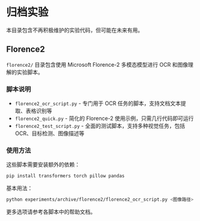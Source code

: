 # 归档实验

本目录包含不再积极维护的实验代码，但可能在未来有用。

## Florence2

`florence2/` 目录包含使用 Microsoft Florence-2 多模态模型进行 OCR 和图像理解的实验脚本。

### 脚本说明

- `florence2_ocr_script.py` - 专门用于 OCR 任务的脚本，支持文档文本提取、表格识别等
- `florence2_quick.py` - 简化的 Florence-2 使用示例，只需几行代码即可运行
- `florence2_test_script.py` - 全面的测试脚本，支持多种视觉任务，包括 OCR、目标检测、图像描述等

### 使用方法

这些脚本需要安装额外的依赖：

```bash
pip install transformers torch pillow pandas
```

基本用法：

```bash
python experiments/archive/florence2/florence2_ocr_script.py <图像路径>
```

更多选项请参考各脚本中的帮助文档。
